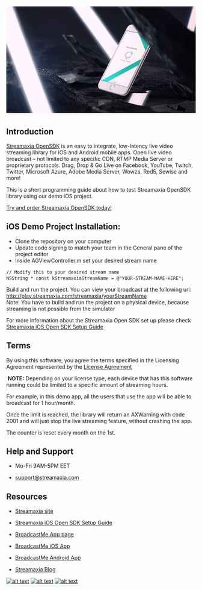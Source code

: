 # ![pageres](files/01-Image-big.jpg)

## Introduction
[Streamaxia OpenSDK](https://www.streamaxia.com/opensdk-ios-rtmp-library/) is an easy to integrate, low-latency live video streaming library for iOS and Android mobile apps. Open live video broadcast – not limited to any specific CDN, RTMP Media Server or proprietary protocols. Drag, Drop & Go Live on Facebook, YouTube, Twitch, Twitter, Microsoft Azure, Adobe Media Server, Wowza, Red5, Sewise and more!

This is a short programming guide about how to test Streamaxia OpenSDK library using our demo iOS project.

[Try and order Streamaxia OpenSDK today!](https://www.streamaxia.com/opensdk-pricing/)

## iOS Demo Project Installation:

- Clone the repository on your computer
- Update code signing to match your team in the General pane of the project editor
- Inside AGViewController.m set your desired stream name
```
// Modify this to your desired stream name
NSString * const kStreamaxiaStreamName = @"YOUR-STREAM-NAME-HERE";
```
Build and run the project. You can view your broadcast at the following url: http://play.streamaxia.com/streamaxia/yourStreamName  
Note: You have to build and run the project on a physical device, because streaming is not possible from the simulator

For more information about the Streamaxia Open SDK set up please check [Streamaxia iOS Open SDK Setup Guide](files/OpenSDK_iOS_3.2.pdf)

## Terms
By using this software, you agree the terms specified in the Licensing Agreement represented by the [License Agreement](LICENSE.md)

 **NOTE:** Depending on your license type, each device that has this software running could be limited to a specific amount of streaming hours. 

For example, in this demo app, all the users that use the app will be able to broadcast for 1 hour/month. 

Once the limit is reached, the library will return an AXWarning with code 2001 and will just stop the live streaming feature, without crashing the app. 

The counter is reset every month on the 1st.


## Help and Support

- Mo-Fri 9AM-5PM EET

- support@streamaxia.com

## Resources

- [Streamaxia site](https://www.streamaxia.com/)

- [Streamaxia iOS Open SDK Setup Guide](files/OpenSDK_iOS_3.2.pdf)

- [BroadcastMe App page](https://www.streamaxia.com/broadcastme-whitelabel-app/)

- [BroadcastMe iOS App](https://itunes.apple.com/us/app/broadcast-me/id491982406)

- [BroadcastMe Android App](https://play.google.com/store/apps/details?id=com.streamaxia.broadcastme)

- [Streamaxia Blog](https://medium.com/streamaxia)




<!-- display the social media buttons in your README -->

[![alt text][1.1]][1]
[![alt text][2.1]][2]
[![alt text][6.1]][6]


<!-- links to social media icons -->
<!-- no need to change these -->

<!-- icons with padding -->

[1.1]: http://i.imgur.com/tXSoThF.png (twitter icon with padding)
[2.1]: http://i.imgur.com/P3YfQoD.png (facebook icon with padding)
[6.1]: http://i.imgur.com/0o48UoR.png (github icon with padding)

<!-- icons without padding -->

[1.2]: http://i.imgur.com/wWzX9uB.png (twitter icon without padding)
[2.2]: http://i.imgur.com/fep1WsG.png (facebook icon without padding)
[6.2]: http://i.imgur.com/9I6NRUm.png (github icon without padding)


<!-- links to your social media accounts -->
<!-- update these accordingly -->

[1]: https://twitter.com/streamaxia
[2]: https://facebook.com/streamaxia
[6]: http://www.github.com/streamaxia
